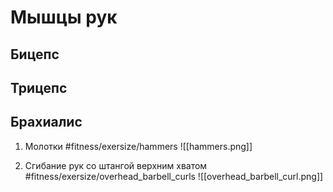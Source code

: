 # Мышцы рук

## Бицепс

## Трицепс

## Брахиалис

1. Молотки #fitness/exersize/hammers 
![[hammers.png]]

2. Сгибание рук со штангой верхним хватом #fitness/exersize/overhead_barbell_curls
![[overhead_barbell_curl.png]]

